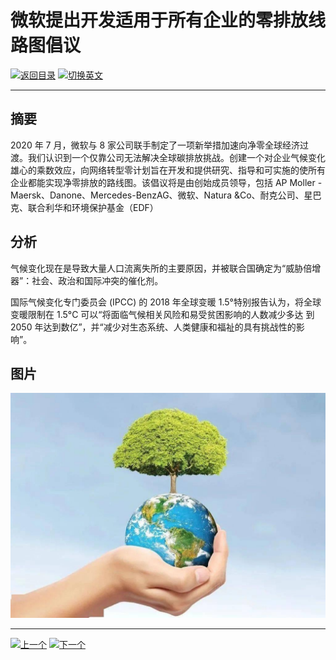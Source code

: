 # 微软提出开发适用于所有企业的零排放线路图倡议

[![返回目录](http://img.shields.io/badge/点击-返回目录-875A7B.svg?style=flat&colorA=8F8F8F)](/)
[![切换英文](http://img.shields.io/badge/切换-英文-875A7B.svg?style=flat&colorA=8F8F8F)](https://doc.shanghaiopen.org.cn/case/13/en_1.html)

----------

## 摘要

2020 年 7 月，微软与 8 家公司联手制定了一项新举措加速向净零全球经济过渡。我们认识到一个仅靠公司无法解决全球碳排放挑战。创建一个对企业气候变化雄心的乘数效应，向网络转型零计划旨在开发和提供研究、指导和可实施的使所有企业都能实现净零排放的路线图。该倡议将是由创始成员领导，包括 AP Moller - Maersk、Danone、Mercedes-BenzAG、微软、Natura &Co、耐克公司、星巴克、联合利华和环境保护基金（EDF）


## 分析

气候变化现在是导致大量人口流离失所的主要原因，并被联合国确定为“威胁倍增器”：社会、政治和国际冲突的催化剂。

国际气候变化专门委员会 (IPCC) 的 2018 年全球变暖 1.5°特别报告认为，将全球变暖限制在 1.5°C 可以“将面临气候相关风险和易受贫困影响的人数减少多达 到 2050 年达到数亿”，并“减少对生态系统、人类健康和福祉的具有挑战性的影响”。


## 图片

![图片](13.1.1.jpg)



----------

 [![上一个](http://img.shields.io/badge/查看-上一个-875A7B.svg?style=flat&colorA=8F8F8F)](https://doc.shanghaiopen.org.cn/case/12/2.html)
 [![下一个](http://img.shields.io/badge/查看-下一个-875A7B.svg?style=flat&colorA=8F8F8F)](https://doc.shanghaiopen.org.cn/case/14/1.html)
 
 

